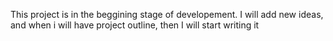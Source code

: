 This project is in the beggining stage of developement.
I will add new ideas, and when i will have project outline, then I will start writing it
